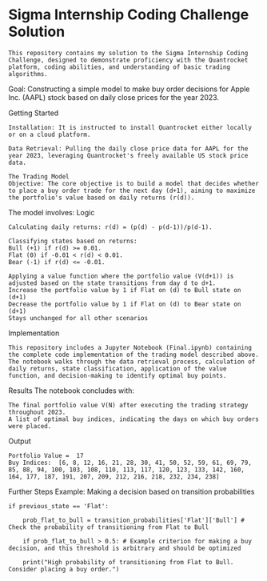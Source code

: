# Sigma Internship Coding Challenge Solution
    This repository contains my solution to the Sigma Internship Coding Challenge, designed to demonstrate proficiency with the Quantrocket platform, coding abilities, and understanding of basic trading algorithms.

Goal: Constructing a simple model to make buy order decisions for Apple Inc. (AAPL) stock based on daily close prices for the year 2023.

Getting Started
    
    Installation: It is instructed to install Quantrocket either locally or on a cloud platform.
    
    Data Retrieval: Pulling the daily close price data for AAPL for the year 2023, leveraging Quantrocket's freely available US stock price data.
    
    The Trading Model
    Objective: The core objective is to build a model that decides whether to place a buy order trade for the next day (d+1), aiming to maximize the portfolio's value based on daily returns (r(d)).

The model involves:
Logic

    Calculating daily returns: r(d) = (p(d) - p(d-1))/p(d-1).
    
    Classifying states based on returns:
    Bull (+1) if r(d) >= 0.01.
    Flat (0) if -0.01 < r(d) < 0.01.
    Bear (-1) if r(d) <= -0.01.
    
    Applying a value function where the portfolio value (V(d+1)) is adjusted based on the state transitions from day d to d+1.
    Increase the portfolio value by 1 if Flat on (d) to Bull state on (d+1)
    Decrease the portfolio value by 1 if Flat on (d) to Bear state on (d+1) 
    Stays unchanged for all other scenarios

Implementation

    This repository includes a Jupyter Notebook (Final.ipynb) containing the complete code implementation of the trading model described above. The notebook walks through the data retrieval process, calculation of daily returns, state classification, application of the value function, and decision-making to identify optimal buy points.

Results
The notebook concludes with:

    The final portfolio value V(N) after executing the trading strategy throughout 2023.
    A list of optimal buy indices, indicating the days on which buy orders were placed.

Output

    Portfolio Value =  17
    Buy Indices:  [6, 8, 12, 16, 21, 28, 30, 41, 50, 52, 59, 61, 69, 79, 85, 88, 94, 100, 103, 108, 110, 113, 117, 120, 123, 133, 142, 160, 164, 177, 187, 191, 207, 209, 212, 216, 218, 232, 234, 238]

Further Steps
Example: Making a decision based on transition probabilities
    
    if previous_state == 'Flat':    
    
        prob_flat_to_bull = transition_probabilities['Flat']['Bull'] # Check the probability of transitioning from Flat to Bull
        
        if prob_flat_to_bull > 0.5: # Example criterion for making a buy decision, and this threshold is arbitrary and should be optimized
        
        print("High probability of transitioning from Flat to Bull. Consider placing a buy order.")
